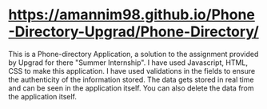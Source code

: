 # https://amannim98.github.io/Phone-Directory-Upgrad/Phone-Directory/
This is a Phone-directory Application, a solution to the assignment provided by Upgrad for there "Summer Internship".
I have used Javascript, HTML, CSS to make this application. 
I have used validations in the fields to ensure the authenticity of the information stored. 
The data gets stored in real time and can be seen in the application itself.
You can also delete the data from the application itself.
